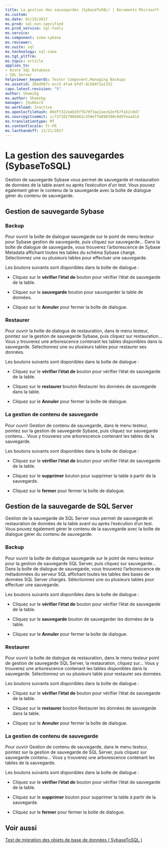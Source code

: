 ```yaml
---
title: La gestion des sauvegardes (SybaseToSQL) | Documents Microsoft
ms.custom: 
ms.date: 01/19/2017
ms.prod: sql-non-specified
ms.prod_service: sql-tools
ms.service: 
ms.component: ssma-sybase
ms.reviewer: 
ms.suite: sql
ms.technology: sql-ssma
ms.tgt_pltfrm: 
ms.topic: article
applies_to:
- Azure SQL Database
- SQL Server
helpviewer_keywords: Tester Component,Managing Backups
ms.assetid: 266d987c-ecc5-4fa4-bfdf-8c584f1a1332
caps.latest.revision: "5"
author: Shamikg
ms.author: Shamikg
manager: jhubbard
ms.workload: Inactive
ms.openlocfilehash: 89df7322e4025ffb79f3ae2aecb2ef67fa52c8d7
ms.sourcegitcommit: cc71f1027884462c359effb898390c8d97eaa414
ms.translationtype: MT
ms.contentlocale: fr-FR
ms.lasthandoff: 12/21/2017
---
```

# <a name="managing-backups-sybasetosql"></a>La gestion des sauvegardes (SybaseToSQL)
Gestion de sauvegarde Sybase vous permet de sauvegarde et restauration de données de la table avant ou après l’exécution d’un test. Vous pouvez également gérer le contenu de la sauvegarde avec la boîte de dialogue gérer du contenu de sauvegarde.  
  
## <a name="sybase-backup-management"></a>Gestion de sauvegarde Sybase  
  
### <a name="backup"></a>Backup  
Pour ouvrir la boîte de dialogue sauvegarde sur le point de menu testeur pour Sybase gestion de sauvegarde, puis cliquez sur sauvegarde... Dans la boîte de dialogue de sauvegarde, vous trouverez l’arborescence de Sybase Metadata affichant toutes les tables du schéma Sybase chargé. Sélectionnez une ou plusieurs tables pour effectuer une sauvegarde.  
  
Les boutons suivants sont disponibles dans la boîte de dialogue :  
  
-   Cliquez sur le **vérifier l’état de** bouton pour vérifier l’état de sauvegarde de la table.  
  
-   Cliquez sur le **sauvegarde** bouton pour sauvegarder la table de données.  
  
-   Cliquez sur le **Annuler** pour fermer la boîte de dialogue.  
  
### <a name="restore"></a>Restaurer  
Pour ouvrir la boîte de dialogue de restauration, dans le menu testeur, pointez sur la gestion de sauvegarde Sybase, puis cliquez sur restauration... Vous y trouverez une arborescence contenant les tables disponibles dans la sauvegarde. Sélectionnez une ou plusieurs tables pour restaurer ses données.  
  
Les boutons suivants sont disponibles dans la boîte de dialogue :  
  
-   Cliquez sur le **vérifier l’état de** bouton pour vérifier l’état de sauvegarde de la table.  
  
-   Cliquez sur le **restaurer** bouton Restaurer les données de sauvegarde dans la table.  
  
-   Cliquez sur le **Annuler** pour fermer la boîte de dialogue.  
  
### <a name="managing-backup-contents"></a>La gestion de contenu de sauvegarde  
Pour ouvrir Gestion de contenu de sauvegarde, dans le menu testeur, pointez sur la gestion de sauvegarde Sybase, puis cliquez sur sauvegarde contenu... Vous y trouverez une arborescence contenant les tables de la sauvegarde.  
  
Les boutons suivants sont disponibles dans la boîte de dialogue :  
  
-   Cliquez sur le **vérifier l’état de** bouton pour vérifier l’état de sauvegarde de la table.  
  
-   Cliquez sur le **supprimer** bouton pour supprimer la table à partir de la sauvegarde.  
  
-   Cliquez sur le **fermer** pour fermer la boîte de dialogue.  
  
## <a name="sql-server-backup-management"></a>Gestion de la sauvegarde de SQL Server  
Gestion de la sauvegarde de SQL Server vous permet de sauvegarde et restauration de données de la table avant ou après l’exécution d’un test. Vous pouvez également gérer le contenu de la sauvegarde avec la boîte de dialogue gérer du contenu de sauvegarde.  
  
### <a name="backup"></a>Backup  
Pour ouvrir la boîte de dialogue sauvegarde sur le point de menu testeur pour la gestion de sauvegarde SQL Server, puis cliquez sur sauvegarde... Dans la boîte de dialogue de sauvegarde, vous trouverez l’arborescence de métadonnées du serveur SQL affichant toutes les tables des bases de données SQL Server chargés. Sélectionnez une ou plusieurs tables pour effectuer une sauvegarde.  
  
Les boutons suivants sont disponibles dans la boîte de dialogue :  
  
-   Cliquez sur le **vérifier l’état de** bouton pour vérifier l’état de sauvegarde de la table.  
  
-   Cliquez sur le **sauvegarde** bouton de sauvegarder les données de la table.  
  
-   Cliquez sur le **Annuler** pour fermer la boîte de dialogue.  
  
### <a name="restore"></a>Restaurer  
Pour ouvrir la boîte de dialogue de restauration, dans le menu testeur point de gestion de sauvegarde SQL Server, la restauration, cliquez sur... Vous y trouverez une arborescence contenant les tables disponibles dans la sauvegarde. Sélectionnez un ou plusieurs table pour restaurer ses données.  
  
Les boutons suivants sont disponibles dans la boîte de dialogue :  
  
-   Cliquez sur le **vérifier l’état de** bouton pour vérifier l’état de sauvegarde de la table.  
  
-   Cliquez sur le **restaurer** bouton Restaurer les données de sauvegarde dans la table.  
  
-   Cliquez sur le **Annuler** pour fermer la boîte de dialogue.  
  
### <a name="managing-backup-contents"></a>La gestion de contenu de sauvegarde  
Pour ouvrir Gestion de contenu de sauvegarde, dans le menu testeur, pointez sur la gestion de sauvegarde de SQL Server, puis cliquez sur sauvegarde contenu... Vous y trouverez une arborescence contenant les tables de la sauvegarde.  
  
Les boutons suivants sont disponibles dans la boîte de dialogue :  
  
-   Cliquez sur le **vérifier l’état de** bouton pour vérifier l’état de sauvegarde de la table.  
  
-   Cliquez sur le **supprimer** bouton pour supprimer la table à partir de la sauvegarde.  
  
-   Cliquez sur le **fermer** pour fermer la boîte de dialogue.  
  
## <a name="see-also"></a>Voir aussi  
[Test de migration des objets de base de données &#40; SybaseToSQL &#41;](../../ssma/sybase/testing-migrated-database-objects-sybasetosql.md)  
  
